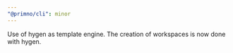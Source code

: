 ```yaml
---
"@primno/cli": minor
---
```


Use of hygen as template engine.
The creation of workspaces is now done with hygen.